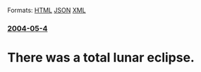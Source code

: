 
Formats: [HTML](/news/2004/05/4/there-was-a-total-lunar-eclipse.html)  [JSON](/news/2004/05/4/there-was-a-total-lunar-eclipse.json)  [XML](/news/2004/05/4/there-was-a-total-lunar-eclipse.xml)  

### [2004-05-4](/news/2004/05/4/index.md)

##### 
#  There was a total lunar eclipse.



